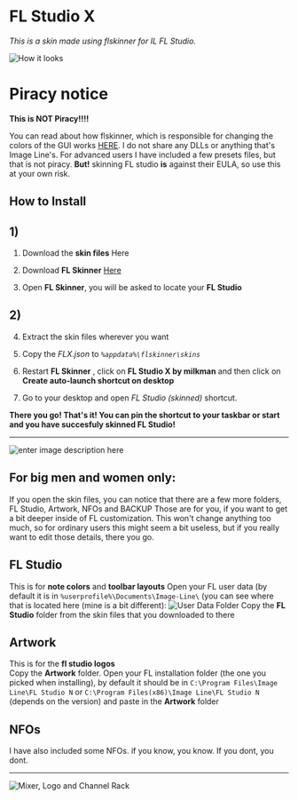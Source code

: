 # FL Studio X

*This is a skin made using flskinner for IL FL Studio.*

![How it looks](https://i.ibb.co/V9D71Nb/FLX.png)

# Piracy notice

**This is NOT Piracy!!!!**

You can read about how flskinner, which is responsible for changing the colors of the GUI works [HERE](https://github.com/liquiad/flskinner).
I do not share any DLLs or anything that's Image Line's. For advanced users I have included a few presets files, but that is not piracy. 
**But!** skinning FL studio **is** against their EULA, so use this at your own risk.
## How to Install

## 1)

 1. Download the **skin files** Here
 
 2. Download **FL Skinner** [Here](https://github.com/liquiad/flskinner/releases/latest/download/flskinner_x64_release.zip)
 3. Open **FL Skinner**, you will be asked to locate your **FL Studio**
 
 ## 2)
 
 4. Extract the skin files wherever you want

5. Copy the *FLX.json* to *`%appdata%\flskinner\skins`*

6. Restart **FL Skinner** , click on **FL Studio X by milkman** and then click on  **Create auto-launch shortcut on desktop**
7. Go to your desktop and open *FL Studio (skinned)* shortcut. 

**There you go! That's it! You can pin the shortcut to your taskbar or start and you have succesfuly skinned FL Studio!**
 

 

----


![enter image description here](https://i.ibb.co/bJpyKb3/FLX2.png)
## For big men and women only:
If you open the skin files, you can notice that there are a few more folders, FL Studio, Artwork, NFOs and BACKUP
Those are for you, if you want to get a bit deeper inside of FL customization. This won't change anything too much, so for ordinary users this might seem a bit useless, but if you really want to edit those details, there you go.

## FL Studio
This is for **note colors** and **toolbar layouts**
Open your FL user data (by default it is in `%userprofile%\Documents\Image-Line\` (you can see where that is located here (mine is a bit different):
![User Data Folder](https://i.ibb.co/wcKx5HV/OQf-GMCe-LRW.png)
Copy the **FL Studio** folder from the skin files that you downloaded to there  

## Artwork

This is for the  **fl studio logos**  
Copy the **Artwork** folder. Open your FL installation folder (the one you picked when installing), by default it should be in `C:\Program Files\Image Line\FL Studio N` or `C:\Program Files(x86)\Image Line\FL Studio N` (depends on the version) and paste in the **Artwork** folder

## NFOs
I have also included some NFOs. if you know, you know. If you dont, you dont.

-----------------
![Mixer, Logo and Channel Rack](https://i.ibb.co/F0t64gh/FLX3.png)
